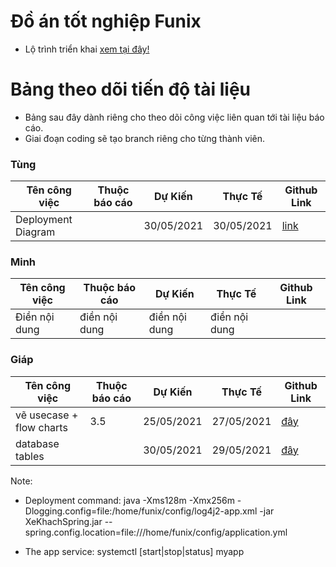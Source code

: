 # Đồ án tốt nghiệp Funix

* Lộ trình triển khai [xem tại đây!](https://docs.google.com/document/d/e/2PACX-1vTA-_X0syWMzsYMxA9L-8euIXqw7MJXZ6jJicpN6AYUUHivKDBKOgrZT_fQUWgW7g/pub)


# Bảng theo dõi tiến độ tài liệu
* Bảng sau đây dành riêng cho theo dõi công việc liên quan tới tài liệu báo cáo.
* Giai đoạn coding sẽ tạo branch riêng cho từng thành viên.

### Tùng
Tên công việc | Thuộc báo cáo | Dự Kiến | Thực Tế | Github Link
------------  | ------------- |-------- | ------- | -----------
Deployment Diagram |  | 30/05/2021     | 30/05/2021 | [link](https://raw.githubusercontent.com/tungdduy/funixCP/main/Documents/working/Tung/Deployment%20Diagram)


### Minh
Tên công việc | Thuộc báo cáo | Dự Kiến | Thực Tế | Github Link
------------  | ------------- |-------- | ------- | -----------
Điền nội dung | điền nội dung | điền nội dung     | điền nội dung

### Giáp
Tên công việc | Thuộc báo cáo | Dự Kiến | Thực Tế | Github Link
------------  | ------------- |-------- | ------- | -----------
vẽ usecase + flow charts    | 3.5           | 25/05/2021  | 27/05/2021    |[đây](https://htmlpreview.github.io/?https://github.com/tungdduy/funixCP/blob/main/Documents/working/Giap/usecases_and_flow_charts/uc_flow.html)
 database tables   |           | 30/05/2021  | 29/05/2021    |[đây](https://htmlpreview.github.io/?https://github.com/tungdduy/funixCP/blob/main/Documents/working/Giap/database_tables/db_tables.html)

Note:
- Deployment command:
  java  -Xms128m -Xmx256m -Dlogging.config=file:/home/funix/config/log4j2-app.xml -jar XeKhachSpring.jar --spring.config.location=file:///home/funix/config/application.yml
  
- The app service:
  systemctl [start|stop|status] myapp